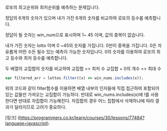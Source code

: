 로또의 최고순위와 최저순위를 예측하는 문제입니다.

정답의 6개의 숫자가 있으며 내가 가진 6개의 숫자를 비교하여 로또의 등수를 예측합니다.

정답이 될 숫자는 win_num으로 표시하며 1~ 45 이며, 값의 중복이 없습니다.

내가 가진 숫자는 lotto 이며 0 ~45의 숫자를 가집니다. 0만이 중복을 가집니다.
0은 자유롭게 어떤 수든 될수 있는 예측이 가능한 숫자입니다. 0의 숫자를 이용하여 로또의 최고 등수와 최저 등수를 예측합니다.

두 배열의 교집합의 숫자를 비교하여 교집합 => 최저 수 
                           교집합 + 0의 개수 => 최대 수 

``` js
var filtered_arr = lottos.filter((x) => win_nums.includes(x));

```
위의 코드와 같이 filter함수를 이용하면 배열 내부의 인자들에 직접 접근하여 포함되어 있는 값들만 가져오는 교집합이 가능하다.
반대로 win_nums.includes(x)에 !를 사용한다면 반대로 차집합이 가능해진다.
차집합의 경우 어느 집합에서 삭제하냐에 따라 결과가 달라지므로 고려가 중요하다.

[링크] (https://programmers.co.kr/learn/courses/30/lessons/77484?language=javascript). 

